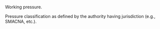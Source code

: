 Working pressure.


<!-- comment -->


Pressure classification as defined by the authority having jurisdiction (e.g., SMACNA, etc.).
